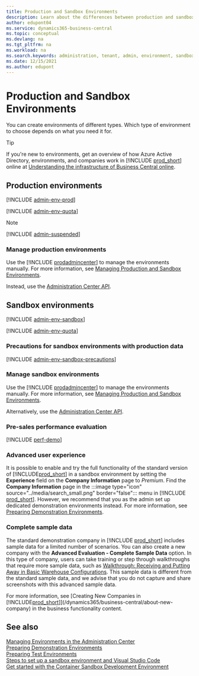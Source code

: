 ```yaml
---
title: Production and Sandbox Environments
description: Learn about the differences between production and sandbox environments for Dynamics 365 Business Central. 
author: edupont04
ms.service: dynamics365-business-central
ms.topic: conceptual
ms.devlang: na
ms.tgt_pltfrm: na
ms.workload: na
ms.search.keywords: administration, tenant, admin, environment, sandbox
ms.date: 12/15/2021
ms.author: edupont
---
```


# Production and Sandbox Environments

You can create environments of different types. Which type of environment to choose depends on what you need it for.  

> [!TIP]
> If you're new to environments, get an overview of how Azure Active Directory, environments, and companies work in [!INCLUDE [prod_short](../includes/prod_short.md)] online at [Understanding the infrastructure of Business Central online](tenant-environment-topology.md).

<!--The following table outlines some of the benefits of each environment type.

|Column1  |Column2  |
|---------|---------|
|Row1     |         |
|Row2     |         |
|Row3     |         |
|Row4     |         |
|Row5     |         |-->

## Production environments

[!INCLUDE [admin-env-prod](../developer/includes/admin-env-prod.md)]

[!INCLUDE [admin-env-quota](../developer/includes/admin-env-quota.md)]

> [!NOTE]
> [!INCLUDE [admin-suspended](../includes/admin-suspended.md)]

### Manage production environments

Use the [!INCLUDE [prodadmincenter](../developer/includes/prodadmincenter.md)] to manage the environments manually. For more information, see [Managing Production and Sandbox Environments](tenant-admin-center-environments.md).  

Instead, use the [Administration Center API](administration-center-api.md).  

## Sandbox environments

[!INCLUDE [admin-env-sandbox](../developer/includes/admin-env-sandbox.md)]

[!INCLUDE [admin-env-quota](../developer/includes/admin-env-quota.md)]

### <a name="precautions"></a>Precautions for sandbox environments with production data

[!INCLUDE [admin-env-sandbox-precautions](../developer/includes/admin-env-sandbox-precautions.md)]

### Manage sandbox environments

Use the [!INCLUDE [prodadmincenter](../developer/includes/prodadmincenter.md)] to manage the environments manually. For more information, see [Managing Production and Sandbox Environments](tenant-admin-center-environments.md).  

Alternatively, use the [Administration Center API](administration-center-api.md).  

### Pre-sales performance evaluation

[!INCLUDE [perf-demo](../developer/includes/perf-demo.md)]

### Advanced user experience

It is possible to enable and try the full functionality of the standard version of [!INCLUDE[prod_short](../developer/includes/prod_short.md)] in a sandbox environment by setting the **Experience** field on the **Company Information** page to *Premium*. Find the **Company Information** page in the :::image type="icon" source="../media/search_small.png" border="false"::: menu in [!INCLUDE [prod_short](../developer/includes/prod_short.md)]. However, we recommend that you as the admin set up dedicated demonstration environments instead. For more information, see [Preparing Demonstration Environments](demo-environment.md).  

### Complete sample data

The standard demonstration company in [!INCLUDE [prod_short](../developer/includes/prod_short.md)] includes sample data for a limited number of scenarios. You can also create a new company with the **Advanced Evaluation - Complete Sample Data** option. In this type of company, users can take training or step through walkthroughs that require more sample data, such as [Walkthrough: Receiving and Putting Away in Basic Warehouse Configurations](/dynamics365/business-central/walkthrough-receiving-and-putting-away-in-basic-warehousing). This sample data is different from the standard sample data, and we advise that you do not capture and share screenshots with this advanced sample data.  

For more information, see [Creating New Companies in [!INCLUDE[prod_short](../developer/includes/prod_short.md)]](/dynamics365/business-central/about-new-company) in the business functionality content.

## See also

[Managing Environments in the Administration Center](tenant-admin-center-environments.md)  
[Preparing Demonstration Environments](demo-environment.md)  
[Preparing Test Environments](test-environment.md)  
[Steps to set up a sandbox environment and Visual Studio Code](../developer/devenv-get-started.md#steps-to-set-up-a-sandbox-environment-and-visual-studio-code)  
[Get started with the Container Sandbox Development Environment](../developer/devenv-get-started-container-sandbox.md)  
